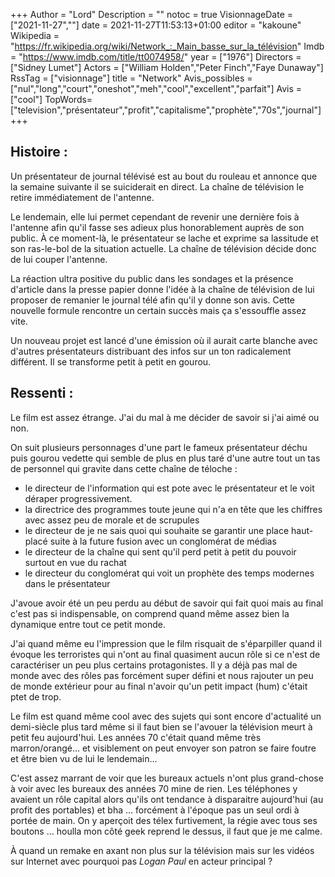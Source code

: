 +++
Author = "Lord"
Description = ""
notoc = true
VisionnageDate = ["2021-11-27",""]
date = 2021-11-27T11:53:13+01:00
editor = "kakoune"
Wikipedia = "https://fr.wikipedia.org/wiki/Network_:_Main_basse_sur_la_télévision"
Imdb = "https://www.imdb.com/title/tt0074958/"
year = ["1976"]
Directors = ["Sidney Lumet"]
Actors = ["William Holden","Peter Finch","Faye Dunaway"]
RssTag = ["visionnage"]
title = "Network"
Avis_possibles = ["nul","long","court","oneshot","meh","cool","excellent","parfait"]
Avis = ["cool"] 
TopWords=["television","présentateur","profit","capitalisme","prophète","70s","journal"]
+++
## Histoire :
Un présentateur de journal télévisé est au bout du rouleau et annonce que la semaine suivante il se suiciderait en direct.
La chaîne de télévision le retire immédiatement de l'antenne.

Le lendemain, elle lui permet cependant de revenir une dernière fois à l'antenne afin qu'il fasse ses adieux plus honorablement auprès de son public.
À ce moment-là, le présentateur se lache et exprime sa lassitude et son ras-le-bol de la situation actuelle.
La chaîne de télévision décide donc de lui couper l'antenne.

La réaction ultra positive du public dans les sondages et la présence d'article dans la presse papier donne l'idée à la chaîne de télévision de lui proposer de remanier le journal télé afin qu'il y donne son avis.
Cette nouvelle formule rencontre un certain succès mais ça s'essouffle assez vite.

Un nouveau projet est lancé d'une émission où il aurait carte blanche avec d'autres présentateurs distribuant des infos sur un ton radicalement différent.
Il se transforme petit à petit en gourou.

## Ressenti :
Le film est assez étrange.
J'ai du mal à me décider de savoir si j'ai aimé ou non.

On suit plusieurs personnages d'une part le fameux présentateur déchu puis gourou vedette qui semble de plus en plus taré d'une autre tout un tas de personnel qui gravite dans cette chaîne de téloche :
  - le directeur de l'information qui est pote avec le présentateur et le voit déraper progressivement.
  - la directrice des programmes toute jeune qui n'a en tête que les chiffres avec assez peu de morale et de scrupules
  - le directeur de je ne sais quoi qui souhaite se garantir une place haut-placé suite à la future fusion avec un conglomérat de médias
  - le directeur de la chaîne qui sent qu'il perd petit à petit du pouvoir surtout en vue du rachat
  - le directeur du conglomérat qui voit un prophète des temps modernes dans le présentateur

J'avoue avoir été un peu perdu au début de savoir qui fait quoi mais au final c'est pas si indispensable, on comprend quand même assez bien la dynamique entre tout ce petit monde.

J'ai quand même eu l'impression que le film risquait de s'éparpiller quand il évoque les terroristes qui n'ont au final quasiment aucun rôle si ce n'est de caractériser un peu plus certains protagonistes.
Il y a déjà pas mal de monde avec des rôles pas forcément super défini et nous rajouter un peu de monde extérieur pour au final n'avoir qu'un petit impact (hum) c'était ptet de trop.

Le film est quand même cool avec des sujets qui sont encore d'actualité un demi-siècle plus tard même si il faut bien se l'avouer la télévision meurt à petit feu aujourd'hui.
Les années 70 c'était quand même très marron/orangé… et visiblement on peut envoyer son patron se faire foutre et être bien vu de lui le lendemain…

C'est assez marrant de voir que les bureaux actuels n'ont plus grand-chose à voir avec les bureaux des années 70 mine de rien.
Les téléphones y avaient un rôle capital alors qu'ils ont tendance à disparaitre aujourd'hui (au profit des portables) et bha … forcément à l'époque pas un seul ordi à portée de main.
On y aperçoit des télex furtivement, la régie avec tous ses boutons … houlla mon côté geek reprend le dessus, il faut que je me calme.

À quand un remake en axant non plus sur la télévision mais sur les vidéos sur Internet avec pourquoi pas *Logan Paul* en acteur principal ?

